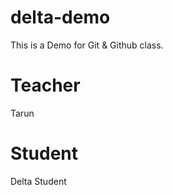 # delta-demo
This is a Demo for Git &amp; Github class.

# Teacher
Tarun 

# Student
 Delta Student
